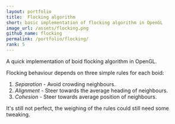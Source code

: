 ```yaml
---
layout: portfolio
title:  Flocking algorithm
short: basic implementation of flocking algorithm in OpenGL
image_url: /assets/flocking.png
github_name: flocking
permalink: /portfolio/flocking/
rank: 5
---
```


A quick implementation of boid flocking algorithm in OpenGL.

Flocking behaviour depends on three simple rules for each boid:

1. *Separation* - Avoid crowding neighbours.
2. *Alignment* - Steer towards the average heading of neighbours.
3. *Cohesion* - Steer towards average position of neighbours.

It's still not perfect, the weighing of the rules could still need some tweaking.
